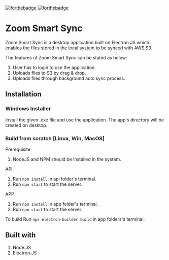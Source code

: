 [![forthebadge](https://forthebadge.com/images/badges/built-with-love.svg)](https://forthebadge.com)
[![forthebadge](https://forthebadge.com/images/badges/made-with-javascript.svg)](https://forthebadge.com)


# Zoom Smart Sync
Zoom Smart Sync is a desktop application built on Electron.JS which enables the files stored in the local system to be synced with AWS S3.

The features of Zoom Smart Sync can be stated as below:<br>
1. User has to login to use the application.<br>
2. Uploads files to S3 by drag & drop.<br>
3. Uploads files through background auto sync process.


## Installation

### Windows Installer
Install the given .exe file and use the application. The app's directory will be created on desktop.

### Build from scratch [Linux, Win, MacOS]

Prerequisite
1. NodeJS and NPM should be installed in the system.

API
1. Run ```npm install``` in api folder's terminal.
2. Run ```npm start``` to start the server.

APP
1. Run ```npm install``` in app folder's terminal.
2. Run ```npm start``` to start the server.

To build
Run ```npx electron-builder build``` in app folders's terminal.

## Built with

1. Node.JS
2. Electron.JS
